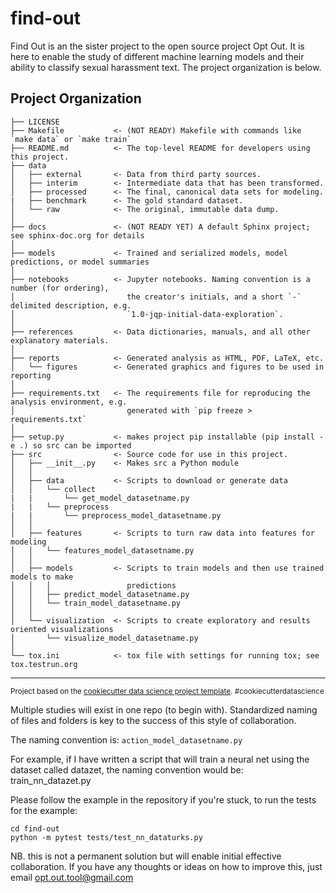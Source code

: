 find-out
==============================

Find Out is an the sister project to the open source project Opt Out. It is here to enable the study of different machine learning models and their ability to classify sexual harassment text. The project organization is below.

Project Organization
--------------------

    ├── LICENSE
    ├── Makefile           <- (NOT READY) Makefile with commands like `make data` or `make train`
    ├── README.md          <- The top-level README for developers using this project.
    ├── data
    │   ├── external       <- Data from third party sources.
    │   ├── interim        <- Intermediate data that has been transformed.
    │   ├── processed      <- The final, canonical data sets for modeling.
    |   ├── benchmark      <- The gold standard dataset.
    │   └── raw            <- The original, immutable data dump.
    │
    ├── docs               <- (NOT READY YET) A default Sphinx project; see sphinx-doc.org for details
    │
    ├── models             <- Trained and serialized models, model predictions, or model summaries
    │
    ├── notebooks          <- Jupyter notebooks. Naming convention is a number (for ordering),
    │                         the creator's initials, and a short `-` delimited description, e.g.
    │                         `1.0-jqp-initial-data-exploration`.
    │
    ├── references         <- Data dictionaries, manuals, and all other explanatory materials.
    │
    ├── reports            <- Generated analysis as HTML, PDF, LaTeX, etc.
    │   └── figures        <- Generated graphics and figures to be used in reporting
    │
    ├── requirements.txt   <- The requirements file for reproducing the analysis environment, e.g.
    │                         generated with `pip freeze > requirements.txt`
    │
    ├── setup.py           <- makes project pip installable (pip install -e .) so src can be imported
    ├── src                <- Source code for use in this project.
    │   ├── __init__.py    <- Makes src a Python module
    │   │
    │   ├── data           <- Scripts to download or generate data
    │   │   └── collect
    |   |       └── get_model_datasetname.py
    |   |   └── preprocess
    |   |       └── preprocess_model_datasetname.py
    │   │
    │   ├── features       <- Scripts to turn raw data into features for modeling
    │   │   └── features_model_datasetname.py
    │   │
    │   ├── models         <- Scripts to train models and then use trained models to make
    │   │   │                 predictions
    │   │   ├── predict_model_datasetname.py
    │   │   └── train_model_datasetname.py
    │   │
    │   └── visualization  <- Scripts to create exploratory and results oriented visualizations
    │       └── visualize_model_datasetname.py
    │
    └── tox.ini            <- tox file with settings for running tox; see tox.testrun.org


--------

<p><small>Project based on the <a target="_blank" href="https://drivendata.github.io/cookiecutter-data-science/">cookiecutter data science project template</a>. #cookiecutterdatascience</small></p>

Multiple studies will exist in one repo (to begin with). Standardized naming of files and folders is key to the success of this style of collaboration.

The naming convention is: `action_model_datasetname.py`

For example, if I have written a script that will train a neural net using the dataset called datazet, the naming convention would be:
train_nn_datazet.py

Please follow the example in the repository if you're stuck, to run the tests for the example:

``` 
cd find-out
python -m pytest tests/test_nn_dataturks.py
```

NB. this is not a permanent solution but will enable initial effective collaboration. If you have any thoughts or ideas on how to improve this, just email opt.out.tool@gmail.com
